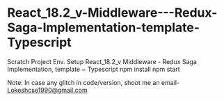 # React_18.2_v-Middleware---Redux-Saga-Implementation-template-Typescript
Scratch Project Env. Setup React_18.2_v Middleware - Redux Saga Implementation, template ~ Typescript
npm install
npm start 

Note: In case any glitch in code/version, shoot me an email- Lokeshcse1990@gmail.com 


